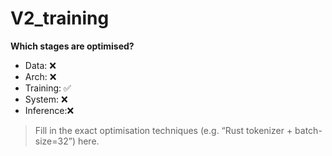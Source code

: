 # V2_training

**Which stages are optimised?**  
- Data:     ❌  
- Arch:     ❌  
- Training: ✅  
- System:   ❌  
- Inference:❌  

> Fill in the exact optimisation techniques (e.g. “Rust tokenizer + batch-size=32”) here.
